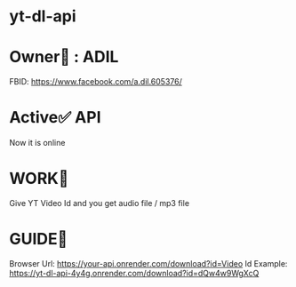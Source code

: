 # yt-dl-api
# Owner👑 : ADIL
FBID: https://www.facebook.com/a.dil.605376/
# Active✅ API
Now it is online
# WORK🌌
Give YT Video Id and you get audio file / mp3 file
# GUIDE🚀
Browser Url: https://your-api.onrender.com/download?id=Video Id
Example: https://yt-dl-api-4y4g.onrender.com/download?id=dQw4w9WgXcQ
